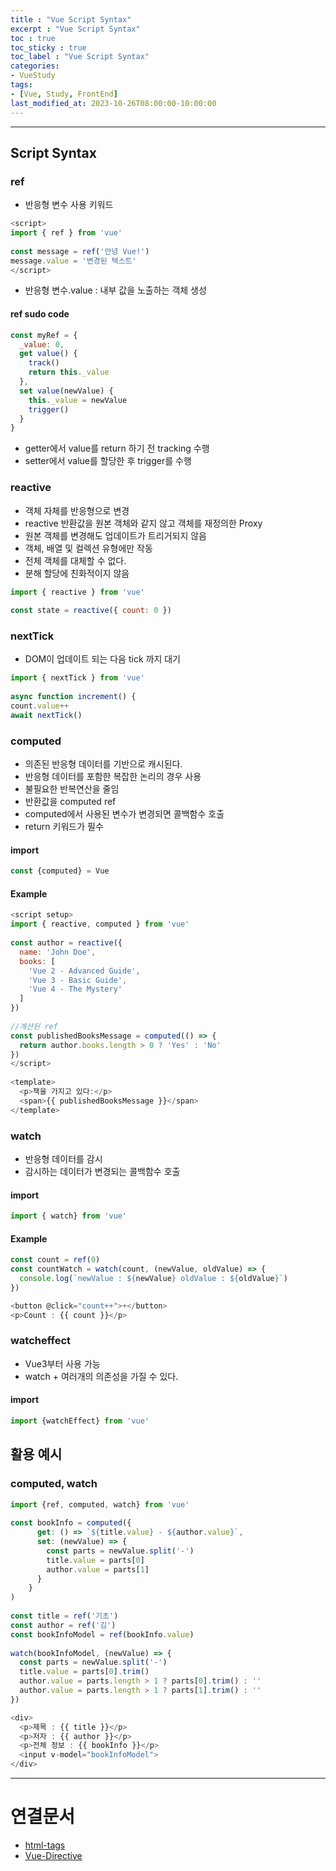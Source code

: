 ```yaml
---
title : "Vue Script Syntax"
excerpt : "Vue Script Syntax"
toc : true
toc_sticky : true
toc_label : "Vue Script Syntax"
categories:
- VueStudy
tags:
- [Vue, Study, FrontEnd]
last_modified_at: 2023-10-26T08:00:00-10:00:00
---
```

  
---
  
## Script Syntax
  
### ref
- 반응형 변수 사용 키워드
  
```javascript
<script>  
import { ref } from 'vue'  
  
const message = ref('안녕 Vue!')  
message.value = '변경된 텍스트'
</script>
```  
- 반응형 변수.value : 내부 값을 노출하는 객체 생성
  
#### ref sudo code
  
```javascript
const myRef = {  
  _value: 0,  
  get value() {  
    track()  
    return this._value  
  },  
  set value(newValue) {  
    this._value = newValue  
    trigger()  
  }  
}
```  
- getter에서 value를 return 하기 전 tracking 수행
- setter에서 value를 할당한 후 trigger를 수행
  
### reactive
- 객체 자체를 반응형으로 변경
- reactive 반환값을 원본 객체와 같지 않고 객체를 재정의한 Proxy
- 원본 객체를 변경해도 업데이트가 트리거되지 않음
- 객체, 배열 및 컬렉션 유형에만 작동
- 전체 객체를 대체할 수 없다.
- 분해 할당에 친화적이지 않음
  
```javascript
import { reactive } from 'vue'  
  
const state = reactive({ count: 0 })
```
  
### nextTick
- DOM이 업데이트 되는 다음 tick 까지 대기
  
```javascript
import { nextTick } from 'vue'  
  
async function increment() {  
count.value++  
await nextTick()
```
  
### computed
- 의존된 반응형 데이터를 기반으로 캐시된다.
- 반응형 데이터를 포함한 복잡한 논리의 경우 사용
- 불필요한 반복연산을 줄임
- 반환값을 computed ref
- computed에서 사용된 변수가 변경되면 콜백함수 호출
- return 키워드가 필수
  
#### import
  
```javascript
const {computed} = Vue
```
  
#### Example
  
```javascript
<script setup>  
import { reactive, computed } from 'vue'  
  
const author = reactive({  
  name: 'John Doe',  
  books: [  
    'Vue 2 - Advanced Guide',  
    'Vue 3 - Basic Guide',  
    'Vue 4 - The Mystery'  
  ]  
})  
  
//계산된 ref
const publishedBooksMessage = computed(() => {  
  return author.books.length > 0 ? 'Yes' : 'No'  
})  
</script>  
  
<template>  
  <p>책을 가지고 있다:</p>  
  <span>{{ publishedBooksMessage }}</span>  
</template>
```
  
### watch
- 반응형 데이터를 감시
- 감시하는 데이터가 변경되는 콜백함수 호출
  
#### import
  
```javascript
import { watch} from 'vue'
```
  
#### Example
  
```javascript
const count = ref(0)  
const countWatch = watch(count, (newValue, oldValue) => {  
  console.log(`newValue : ${newValue} oldValue : ${oldValue}`)  
})

<button @click="count++">+</button>  
<p>Count : {{ count }}</p>
```
  
### watcheffect
- Vue3부터 사용 가능
- watch + 여러개의 의존성을 가질 수 있다.
  
#### import
  
```javascript
import {watchEffect} from 'vue'
```
  
## 활용 예시
  
### computed, watch
  
```javascript
import {ref, computed, watch} from 'vue'  
  
const bookInfo = computed({  
      get: () => `${title.value} - ${author.value}`,  
      set: (newValue) => {  
        const parts = newValue.split('-')  
        title.value = parts[0]  
        author.value = parts[1]  
      }  
    }  
)  
  
const title = ref('기초')  
const author = ref('김')  
const bookInfoModel = ref(bookInfo.value)  
  
watch(bookInfoModel, (newValue) => {  
  const parts = newValue.split('-')  
  title.value = parts[0].trim()  
  author.value = parts.length > 1 ? parts[0].trim() : ''  
  author.value = parts.length > 1 ? parts[1].trim() : ''  
})

<div>  
  <p>제목 : {{ title }}</p>  
  <p>저자 : {{ author }}</p>  
  <p>전체 정보 : {{ bookInfo }}</p>  
  <input v-model="bookInfoModel">  
</div>
```

---
  
# 연결문서
- [html-tags](../../webcommon/webcommon-html-tags)
- [Vue-Directive](../../vuestudy/vuestudy-Vue-Directive)